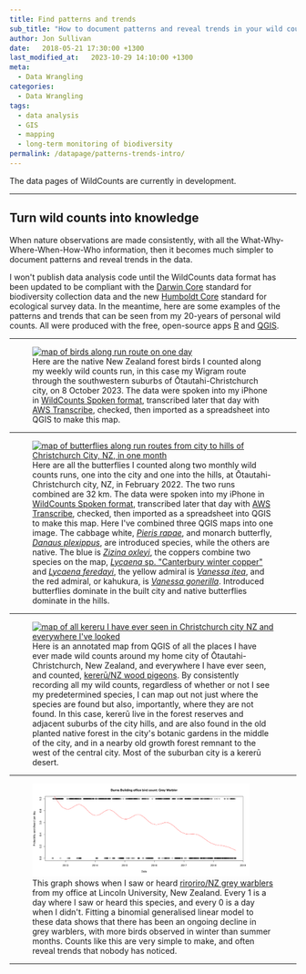 ```yaml
---
title: Find patterns and trends
sub_title: "How to document patterns and reveal trends in your wild counts."
author: Jon Sullivan
date:   2018-05-21 17:30:00 +1300
last_modified_at:   2023-10-29 14:10:00 +1300
meta: 
  - Data Wrangling
categories: 
  - Data Wrangling
tags:
  - data analysis
  - GIS
  - mapping
  - long-term monitoring of biodiversity
permalink: /datapage/patterns-trends-intro/
---
```


<div class="well">
The data pages of WildCounts are currently in development.
</div>

---

## Turn wild counts into knowledge

When nature observations are made consistently, with all the What-Why-Where-When-How-Who information, then it becomes much simpler to document patterns and reveal trends in the data.

I won't publish data analysis code until the WildCounts data format has been updated to be compliant with the [Darwin Core](https://dwc.tdwg.org/) standard for biodiversity collection data and the new [Humboldt Core](https://eco.tdwg.org/) standard for ecological survey data. In the meantime, here are some examples of the patterns and trends that can be seen from my 20-years of personal wild counts. All were produced with the free, open-source apps [R](httsp://www.r-project.org) and [QGIS](https://http://qgis.org/).

---

<div class="indent">
<figure>
<a href="../../../../assets/img/wigram20231008.pdf" title="PDF map of birds along run route on one day"><img src="../../../../assets/img/wigram20231008.png" width="90%" alt="map of birds along run route on one day"></a>
  <figcaption>Here are the native New Zealand forest birds I counted along my weekly wild counts run, in this case my Wigram route through the southwestern suburbs of &#332;tautahi-Christchurch city, on 8 October 2023. The data were spoken into my iPhone in <a href="https://wildcounts.org/count/wildcounts-spoken-intro/">WildCounts Spoken format</a>, transcribed later that day with <a href="https://aws.amazon.com/transcribe/">AWS Transcribe</a>, checked, then imported as a spreadsheet into QGIS to make this map.</figcaption>
</figure>
</div>

---

<div class="indent">
<figure>
<a href="../../../../assets/img/20220216CitytoHillsbutterflies.png" title="larger resolution map of butterflies along run routes from city to hills of Christchurch City, NZ, in one month"><img src="../../../../assets/img/20220216CitytoHillsbutterflies-small.png" width="90%" alt="map of butterflies along run routes from city to hills of Christchurch City, NZ, in one month"></a>
  <figcaption>Here are all the butterflies I counted along two monthly wild counts runs, one into the city and one into the hills, at &#332;tautahi-Christchurch city, NZ, in February 2022. The two runs combined are 32 km. The data were spoken into my iPhone in <a href="https://wildcounts.org/count/wildcounts-spoken-intro/">WildCounts Spoken format</a>, transcribed later that day with <a href="https://aws.amazon.com/transcribe/">AWS Transcribe</a>, checked, then imported as a spreadsheet into QGIS to make this map. Here I've combined three QGIS maps into one image. The cabbage white, <a href="https://inaturalist.nz/taxa/55626-Pieris-rapae"><i>Pieris rapae</i></a>, and monarch butterfly, <a href="https://inaturalist.nz/taxa/48662-Danaus-plexippus"><i>Danaus plexippus</i></a>, are introduced species, while the others are native. The blue is <a href="https://inaturalist.nz/taxa/366343-Zizina-oxleyi"><i>Zizina oxleyi</i></a>, the coppers combine two species on the map, <a href="https://inaturalist.nz/taxa/1096786-Lycaena--canterbury-common-copper-"><i>Lycaena</i> sp. "Canterbury winter copper"</a> and <a href="https://inaturalist.nz/taxa/197065-Lycaena-feredayi"><i>Lycaena feredayi</i></a>, the yellow admiral is <a href="https://inaturalist.nz/taxa/194762-Vanessa-itea"><i>Vanessa itea</i></a>, and the red admiral, or kahukura, is <a href="https://inaturalist.nz/taxa/82538-Vanessa-gonerilla"><i>Vanessa gonerilla</i></a>. Introduced butterflies dominate in the built city and native butterflies dominate in the hills.</figcaption>
</figure>
</div>

---

<div class="indent">
<figure>
<a href="../../../../assets/img/all-kereru-ChristchurchNZ.jpg" title="map of all kereru I have ever seen in Christchurch city NZ and everywhere I've looked"><img src="../../../../assets/img/all-kereru-ChristchurchNZ.jpg" width="90%" alt="map of all kereru I have ever seen in Christchurch city NZ and everywhere I've looked"></a>
  <figcaption>Here is an annotated map from QGIS of all the places I have ever made wild counts around my home city of &#332;tautahi-Christchurch, New Zealand, and everywhere I have ever seen, and counted, <a href="https://inaturalist.nz/taxa/204520-Hemiphaga-novaeseelandiae">kerer&#363;/NZ wood pigeons</a>. By consistently recording all my wild counts, regardless of whether or not I see my predetermined species, I can map out not just where the species are found but also, importantly, where they are not found. In  this case, kerer&#363; live in the forest reserves and adjacent suburbs of the city hills, and are also found in the old planted native forest in the city's botanic gardens in the middle of the city, and in a nearby old growth forest remnant to the west of the central city. Most of the suburban city is a kerer&#363; desert.</figcaption>
</figure>
</div>

---

<div class="indent">
<figure>
<a href="/assets/img/BurnsBuldingGreywarblers.png" title="Grey warbler (riorio) trends from my office window"><img src="/assets/img/BurnsBuldingGreywarblers.png" width="90%" alt="Grey warbler (riorio) trends from my office window"></a>
  <figcaption>This graph shows when I saw or heard <a href="https://inaturalist.nz/taxa/13494-Gerygone-igata">riroriro/NZ grey warblers</a> from my office at Lincoln University, New Zealand. Every 1 is a day where I saw or heard this species, and every 0 is a day when I didn't. Fitting a binomial generalised linear model to these data shows that there has been an ongoing decline in grey warblers, with more birds observed in winter than summer months. Counts like this are very simple to make, and often reveal trends that nobody has noticed.</figcaption>
</figure>
</div>

---
